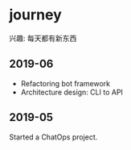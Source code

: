 # journey
兴趣: 每天都有新东西

## 2019-06
- Refactoring bot framework
- Architecture design: CLI to API 

## 2019-05
Started a ChatOps project.
